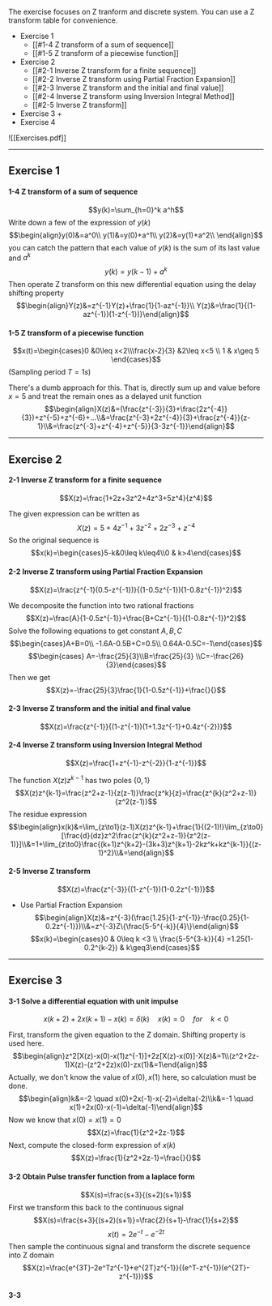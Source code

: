 The exercise focuses on Z tranform and discrete system. You can use a Z transform table for convenience.

+ Exercise 1
	+ [[#1-4 Z transform of a sum of sequence]]
	+ [[#1-5 Z transform of a piecewise function]]
+ Exercise 2
	+ [[#2-1 Inverse Z transform for a finite sequence]]
	+ [[#2-2 Inverse Z transform using Partial Fraction Expansion]]
	+ [[#2-3 Inverse Z transform and the initial and final value]]
	+ [[#2-4 Inverse Z transform using Inversion Integral Method]]
	+ [[#2-5 Inverse Z transform]]
+ Exercise 3
	+ 
+ Exercise 4

![[Exercises.pdf]]


---
## Exercise 1

#### 1-4  Z transform of a sum of sequence
$$y(k)=\sum_{h=0}^k a^h$$
Write down a few of the expression of $y(k)$
$$\begin{align}y(0)&=a^0\\
y(1)&=y(0)+a^1\\
y(2)&=y(1)+a^2\\
\end{align}$$
 you can catch the pattern that each value of $y(k)$ is the sum of its last value and $a^k$
$$y(k)=y(k-1)+a^k$$
Then operate Z transform on this new differential equation using the delay shifting property 
$$\begin{align}Y(z)&=z^{-1}Y(z)+\frac{1}{1-az^{-1}}\\
Y(z)&=\frac{1}{(1-az^{-1})(1-z^{-1})}\end{align}$$


#### 1-5  Z transform of a piecewise function 
$$x(t)=\begin{cases}0 &0\leq x<2\\\frac{x-2}{3} &2\leq x<5 \\ 1 & x\geq 5  \end{cases}$$
(Sampling period $T=1s$)

There's a dumb approach for this. That is, directly sum up and value before $x=5$ and treat the remain ones as a delayed unit function
$$\begin{align}X(z)&=(\frac{z^{-3}}{3}+\frac{2z^{-4}}{3})+z^{-5}+z^{-6}+...\\&=\frac{z^{-3}+2z^{-4}}{3}+\frac{z^{-4}}{z-1}\\&=\frac{z^{-3}+z^{-4}+z^{-5}}{3-3z^{-1}}\end{align}$$

---
## Exercise 2

#### 2-1  Inverse Z transform for a finite sequence
$$X(z)=\frac{1+2z+3z^2+4z^3+5z^4}{z^4}$$

The given expression can be written as
$$X(z)=5+4z^{-1}+3z^{-2}+2z^{-3}+z^{-4}$$
So the original sequence is
$$x(k)=\begin{cases}5-k&0\leq k\leq4\\0 & k>4\end{cases}$$

#### 2-2  Inverse Z transform using Partial Fraction Expansion
$$X(z)=\frac{z^{-1}(0.5-z^{-1})}{(1-0.5z^{-1})(1-0.8z^{-1})^2}$$

We decomposite the function into two rational fractions
$$X(z)=\frac{A}{1-0.5z^{-1}}+\frac{B+Cz^{-1}}{(1-0.8z^{-1})^2}$$
Solve the following equations to get constant $A,B,C$
$$\begin{cases}A+B=0\\
-1.6A-0.5B+C=0.5\\
0.64A-0.5C=-1\end{cases}$$
$$\begin{cases} A=-\frac{25}{3}\\B=\frac{25}{3} \\C=-\frac{26}{3}\end{cases}$$
Then we get
$$X(z)=-\frac{25}{3}\frac{1}{1-0.5z^{-1}}+\frac{}{}$$
#### 2-3  Inverse Z transform and the initial and final value
$$X(z)=\frac{z^{-1}}{(1-z^{-1})(1+1.3z^{-1}+0.4z^{-2})}$$



#### 2-4  Inverse Z transform using Inversion Integral Method
$$X(z)=\frac{1+z^{-1}-z^{-2}}{1-z^{-1}}$$

The function $X(z)z^{k-1}$ has two poles $\{0, 1\}$
$$X(z)z^{k-1}=\frac{z^2+z-1}{z(z-1)}\frac{z^k}{z}=\frac{z^{k}(z^2+z-1)}{z^2(z-1)}$$
The residue expression
$$\begin{align}x(k)&=\lim_{z\to1}(z-1)X(z)z^{k-1}+\frac{1}{(2-1)!}\lim_{z\to0}[\frac{d}{dz}z^2\frac{z^{k}(z^2+z-1)}{z^2(z-1)}]\\&=1+\lim_{z\to0}\frac{(k+1)z^{k+2}-(3k+3)z^{k+1}-2kz^k+kz^{k-1}}{(z-1)^2}\\&=\end{align}$$

#### 2-5  Inverse Z transform
$$X(z)=\frac{z^{-3}}{(1-z^{-1})(1-0.2z^{-1})}$$

+ Use Partial Fraction Expansion
$$\begin{align}X(z)&=z^{-3}(\frac{1.25}{1-z^{-1}}-\frac{0.25}{1-0.2z^{-1}})\\&=z^{-3}Z\{\frac{5-5^{-k}}{4}\}\end{align}$$
$$x(k)=\begin{cases}0 & 0\leq k <3 \\ \frac{5-5^{3-k}}{4} =1.25(1-0.2^{k-2}) & k\geq3\end{cases}$$

---
## Exercise 3

#### 3-1  Solve a differential equation with unit impulse

$$x(k+2)+2x(k+1)-x(k)=\delta(k) \quad x(k)=0\quad for  \quad k<0$$

First, transform the given equation to the Z domain. Shifting property is used here.
$$\begin{align}z^2[X(z)-x(0)-x(1)z^{-1}]+2z[X(z)-x(0)]-X(z)&=1\\(z^2+2z-1)X(z)-(z^2+2z)x(0)-zx(1)&=1\end{align}$$
Actually, we don't know the value of $x(0), x(1)$ here, so calculation must be done.
$$\begin{align}k&=-2 \quad x(0)+2x(-1)-x(-2)=\delta(-2)\\k&=-1 \quad x(1)+2x(0)-x(-1)=\delta(-1)\end{align}$$
Now we know that $x(0)=x(1)=0$
$$X(z)=\frac{1}{z^2+2z-1}$$
Next, compute the closed-form expression of $x(k)$
$$X(z)=\frac{1}{z^2+2z-1}=\frac{}{}$$


#### 3-2  Obtain Pulse transfer function from a laplace form
$$X(s)=\frac{s+3}{(s+2)(s+1)}$$
First we transform this back to the continuous signal
$$X(s)=\frac{s+3}{(s+2)(s+1)}=\frac{2}{s+1}-\frac{1}{s+2}$$
$$x(t)=2e^{-t}-e^{-2t}$$
Then sample the continuous signal and transform the discrete sequence into Z domain
$$X(z)=\frac{e^{3T}-2e^Tz^{-1}+e^{2T}z^{-1}}{(e^T-z^{-1})(e^{2T}-z^{-1})}$$

#### 3-3  